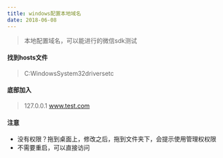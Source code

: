 ```yaml
---
title: windows配置本地域名
date: 2018-06-08
---
```

> 本地配置域名，可以能进行的微信sdk测试

#### 找到hosts文件
> C:WindowsSystem32driversetc

#### 底部加入
> 127.0.0.1  www.test.com

#### 注意
*  没有权限？拖到桌面上，修改之后，拖到文件夹下，会提示使用管理权权限
*  不需要重启，可以直接访问
  